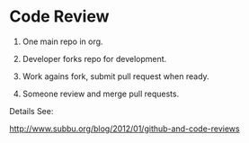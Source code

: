 Code Review
===

1. One main repo in org.

2. Developer forks repo for development.

3. Work agains fork, submit pull request when ready.

4. Someone review and merge pull requests.

Details See:

http://www.subbu.org/blog/2012/01/github-and-code-reviews
